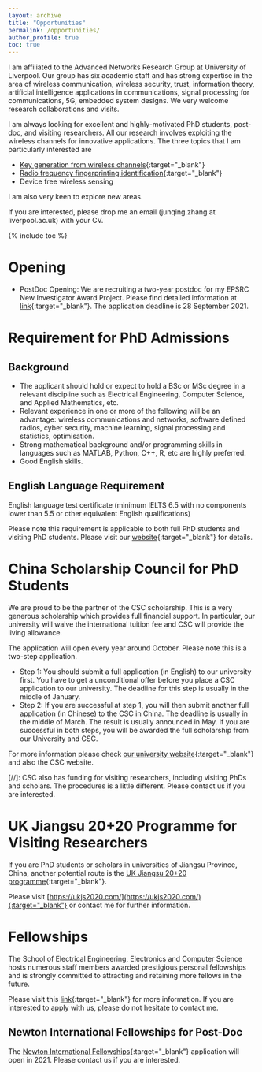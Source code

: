 ```yaml
---
layout: archive
title: "Opportunities"
permalink: /opportunities/
author_profile: true
toc: true
---
```

I am affiliated to the Advanced Networks Research Group at University of Liverpool. Our group has six academic staff and has strong expertise in the area of wireless communication, wireless security, trust, information theory, artificial intelligence applications in communications, signal processing for communications, 5G, embedded system designs. We very welcome research collaborations and visits.

I am always looking for excellent and highly-motivated PhD students, post-doc, and visiting researchers. All our research involves exploiting the wireless channels for innovative applications. The three topics that I am particularly interested are
* [Key generation from wireless channels](https://junqing-zhang.github.io/research-area/keygen/){:target="_blank"}
* [Radio frequency fingerprinting identification](https://junqing-zhang.github.io/research-area/rffi/){:target="_blank"}
* Device free wireless sensing

I am also very keen to explore new areas.

If you are interested, please drop me an email (junqing.zhang at liverpool.ac.uk) with your CV. 

{% include toc %}

# Opening
* PostDoc Opening: We are recruiting a two-year postdoc for my EPSRC New Investigator Award Project. Please find detailed information at [link](https://my.corehr.com/pls/ulivrecruit/erq_jobspec_version_4.display_form?p_company=1&p_internal_external=E&p_display_in_irish=N&p_process_type=&p_applicant_no=&p_form_profile_detail=&p_display_apply_ind=Y&p_refresh_search=Y&p_recruitment_id=033567){:target="_blank"}. The application deadline is 28 September 2021.

# Requirement for PhD Admissions
## Background
* The applicant should hold or expect to hold a BSc or MSc degree in a relevant discipline such as Electrical Engineering, Computer Science, and Applied Mathematics, etc. 
* Relevant experience in one or more of the following will be an advantage: wireless communications and networks, software defined radios, cyber security, machine learning, signal processing and statistics, optimisation. 
* Strong mathematical background and/or programming skills in languages such as MATLAB, Python, C++, R, etc are highly preferred.
* Good English skills.

## English Language Requirement
English language test certificate (minimum IELTS 6.5 with no components lower than 5.5 or other equivalent English qualifications)

Please note this requirement is applicable to both full PhD students and visiting PhD students. Please visit our [website](https://www.liverpool.ac.uk/study/international/apply/english-language/){:target="_blank"} for details.


# China Scholarship Council for PhD Students 
We are proud to be the partner of the CSC scholarship. This is a very generous scholarship which provides full financial support. In particular, our university will waive the international tuition fee and CSC will provide the living allowance.

The application will open every year around October. Please note this is a two-step application. 
* Step 1: You should submit a full application (in English) to our university first. You have to get a unconditional offer before you place a CSC application to our university. The deadline for this step is usually in the middle of January. 
* Step 2: If you are successful at step 1, you will then submit another full application (in Chinese) to the CSC in China. The deadline is usually in the middle of March. The result is usually announced in May.
If you are successful in both steps, you will be awarded the full scholarship from our University and CSC.

For more information please check [our university website](https://www.liverpool.ac.uk/study/postgraduate-research/fees-and-funding/scholarships-and-awards/the-university-of-liverpool-and-china-scholarship-council-awards/){:target="_blank"} and also the CSC website. 


[//]: CSC also has funding for visiting researchers, including visiting PhDs and scholars. The procedures is a little different. Please contact us if you are interested.

# UK Jiangsu 20+20 Programme for Visiting Researchers
If you are PhD students or scholars in universities of Jiangsu Province, China, another potential route is the [UK Jiangsu 20+20 programme](https://junqing-zhang.github.io/posts/2019/04/blog-post-uk-jiangsu-collaboration/){:target="_blank"}. 

Please visit [https://ukjs2020.com/](https://ukjs2020.com/){:target="_blank"} or contact me for further information. 


# Fellowships
The School of Electrical Engineering, Electronics and Computer Science hosts numerous staff members awarded prestigious personal fellowships and is strongly committed to attracting and retaining more fellows in the future.   

Please visit this [link](https://www.liverpool.ac.uk/electrical-engineering-electronics-and-computer-science/fellowships/){:target="_blank"} for more information. If you are interested to apply with us, please do not hesitate to contact me.

## Newton International Fellowships for Post-Doc
The [Newton International Fellowships](https://royalsociety.org/grants-schemes-awards/grants/newton-international/){:target="_blank"} application will open in 2021. Please contact us if you are interested.
